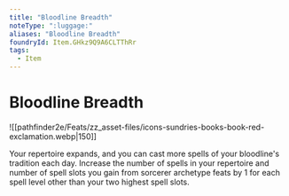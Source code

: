 ```yaml
---
title: "Bloodline Breadth"
noteType: ":luggage:"
aliases: "Bloodline Breadth"
foundryId: Item.GHkz9Q9A6CLTThRr
tags:
  - Item
---
```


# Bloodline Breadth
![[pathfinder2e/Feats/zz_asset-files/icons-sundries-books-book-red-exclamation.webp|150]]

Your repertoire expands, and you can cast more spells of your bloodline's tradition each day. Increase the number of spells in your repertoire and number of spell slots you gain from sorcerer archetype feats by 1 for each spell level other than your two highest spell slots.
